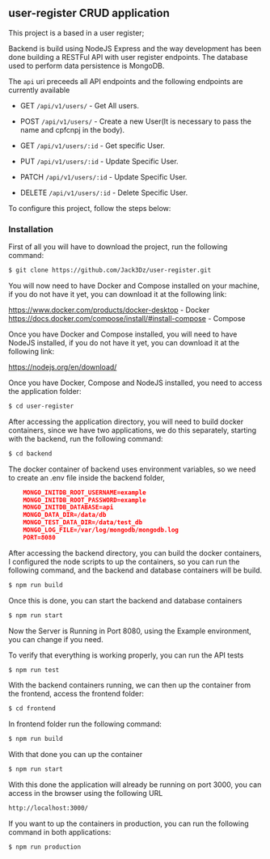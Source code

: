 ## user-register CRUD application

This project is a based in a user register;

Backend is build using NodeJS Express and the way development has been done building a RESTFul API with user register endpoints.
The database used to perform data persistence is MongoDB.

The `api` uri preceeds all API endpoints and the following endpoints are currently available
* GET `/api/v1/users/` - Get All users.
* POST `/api/v1/users/` - Create a new User(It is necessary to pass the name and cpfcnpj in the body).

* GET `/api/v1/users/:id` - Get specific User.
* PUT `/api/v1/users/:id` - Update Specific User.
* PATCH `/api/v1/users/:id` - Update Specific User.
* DELETE `/api/v1/users/:id` - Delete Specific User.

To configure this project, follow the steps below:

### Installation

First of all you will have to download the project, run the following command:

```sh
$ git clone https://github.com/Jack3Dz/user-register.git
```

You will now need to have Docker and Compose installed on your machine, if you do not have it yet, you can download it at the following link:

https://www.docker.com/products/docker-desktop - Docker
https://docs.docker.com/compose/install/#install-compose - Compose

Once you have Docker and Compose installed, you will need to have NodeJS installed, if you do not have it yet, you can download it at the following link:

https://nodejs.org/en/download/


Once you have Docker, Compose and NodeJS installed, you need to access the application folder:

```sh
$ cd user-register
```

After accessing the application directory, you will need to build docker containers, since we have two applications, we do this separately, starting with the backend, run the following command:

```sh
$ cd backend
```

The docker container of backend uses environment variables, so we need to create an .env file inside the backend folder,

```JSON
    MONGO_INITDB_ROOT_USERNAME=example
    MONGO_INITDB_ROOT_PASSWORD=example
    MONGO_INITDB_DATABASE=api
    MONGO_DATA_DIR=/data/db
    MONGO_TEST_DATA_DIR=/data/test_db
    MONGO_LOG_FILE=/var/log/mongodb/mongodb.log
    PORT=8080
```

After accessing the backend directory, you can build the docker containers,
I configured the node scripts to up the containers, so you can run the following command, and the backend and database containers will be build.

```sh
$ npm run build
```

Once this is done, you can start the backend and database containers

```sh
$ npm run start
```

Now the Server is Running in Port 8080, using the Example environment, you can change if you need.

To verify that everything is working properly, you can run the API tests

```sh
$ npm run test
```

With the backend containers running, we can then up the container from the frontend, access the frontend folder:

```sh
$ cd frontend
```

In frontend folder run the following command:

```sh
$ npm run build
```

With that done you can up the container

```sh
$ npm run start
```

With this done the application will already be running on port 3000, you can access in the browser using the following URL

```sh
http://localhost:3000/
```

If you want to up the containers in production, you can run the following command in both applications:

```sh
$ npm run production
```

